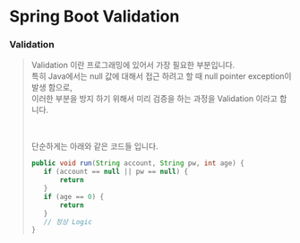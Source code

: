# Spring Boot Validation

### Validation
> Validation 이란 프로그래밍에 있어서 가장 필요한 부분입니다.   
> 특히 Java에서는 null 값에 대해서 접근 하려고 할 때 null pointer exception이 발생 함으로,   
> 이러한 부분을 방지 하기 위해서 미리 검증을 하는 과정을 Validation 이라고 합니다.
> 
> <br>
>
> 단순하게는 아래와 같은 코드들 입니다.
> ```java
> public void run(String account, String pw, int age) {
>    if (account == null || pw == null) {
>        return
>    }
>    if (age == 0) {
>        return
>    }
>    // 정상 Logic
> }
> ```